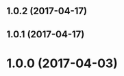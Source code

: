 <a name="1.0.2"></a>
## 1.0.2 (2017-04-17)



<a name="1.0.1"></a>
## 1.0.1 (2017-04-17)



<a name="1.0.0"></a>
# 1.0.0 (2017-04-03)




